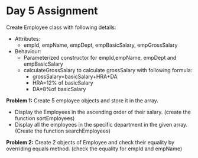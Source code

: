 # Day 5 Assignment

Create Employee class with following details: 
- Attributes: 
  - empId, empName, empDept, empBasicSalary, empGrossSalary 
- Behaviour:
  - Parameterized constructor for empId,empName, empDept and empBasicSalary
  - calculateGrossSalary to calculate grossSalary with following formula:
    - grossSalary=basicSalary+HRA+DA
    - HRA=12% of basicSalary
    - DA=8%of basicSalary

**Problem 1:** 
Create 5 employee objects and store it in the array. 
- Display the Employees in the ascending order of their salary. 
(create the function sortEmployees)
- Display all the employees in the specific department in the given array. 
(Create the function searchEmployees)

**Problem 2:**
Create 2 objects of Employee and check their equality by overriding equals method. 
(check the equality for empId and empName)
